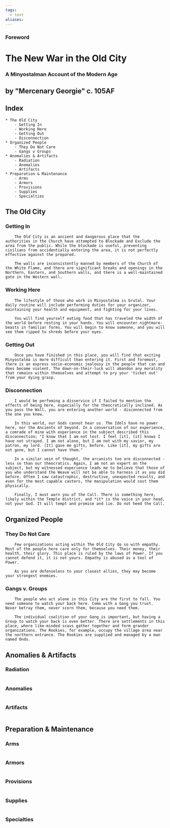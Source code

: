 ```yaml
---
tags:
  - text
aliases:
---
```


### Foreword
# The New War in the Old City
### A Minyostalman Account of the Modern Age
## by "Mercenary Georgie" c. 105AF

## Index
	* The Old City
		- Getting In
		- Working Here
		- Getting Out
		- Disconnection
	* Organized People
		- They Do Not Care
		- Gangs v Groups
	* Anomalies & Artifacts
		- Radiation
		- Anomalies
		- Artifacts
	* Preparation & Maintenance
		- Arms
		- Armors
		- Provisions
		- Supplies
		- Specialties

## The Old City
### Getting In
```
	The Old City is an ancient and dangerous place that the authorities in the Church have attempted to Blockade and Exclude the area from the public. While the blockade is useful, preventing civilians from accidentially entering the area, it is not perfectly effective against the prepared. 

	The walls are inconsistently manned by members of the Church of the White Flame, and there are significant breaks and openings in the Northern, Eastern, and Southern walls, and there is a well-maintained gate in the Western wall.
```
### Working Here
```
	The lifestyle of those who work in Minyostalma is brutal. Your daily routine will include performing duties for your organizer, maintaining your health and equipment, and fighting for your lives.

	You will find yourself eating food that has traveled the width of the world before resting in your hands. You will encounter nightmare-beasts in familiar forms. You will begin to know someone, and you will see them ripped to shreds before your eyes.
```
### Getting Out
```
	Once you have finished in this place, you will find that exiting Minyostalma is more difficult than entering it. First and foremost, there is an express socio-economic jealousy in the people that can and does become violent. The down-on-their-luck will abandon any morality that remains within themselves and attempt to pry your 'ticket out' from your dying grasp.
```
### Disconnection
```
	I would be perfoming a disservice if I failed to mention the effects of being here, especially for the theocratically inclined. As you pass the Wall, you are entering another world - disconnected from the one you knew.

	In this world, our Gods cannot hear us. The Idols have no power here, nor the Ancients of beyond. In a conversation of our experience, a comrade of mine with experience in the subject described this disconnection; "I know that I am not lost. I feel [it], [it] knows I have not strayed. I am not alone, but I am not with my savior, my patron, my lord. [It] gave me gifts, before. Like [it], my gifts are not gone, but I cannot have them."

	In a similar vein of thought, the arcanists too are disconnected - less so than our theocratics. Again, I am not an expert on the subject, but my witnessed experience leads me to believe that those of you who understand the Weave will not be able to harness it as you did before. Often I saw catastrophic, destructive, unexpected results, and even for the most capable casters, the manipulation would cost them physically.

	Finally, I must warn you of the Call. There is something here, likely within the Temple district, and *it* is the voice in your head, not your God. It will tempt and promise and lie. Do not heed the Call.
```
## Organized People
### They Do Not Care
```
	Few organizations acting within The Old City do so with empathy. Most of the people here care only for themselves. Their money, their health, their glory. This place is ruled by the laws of Power. If you cannot defend it, it is not yours. Empathy is abused as a tool of Power. 

	As you are defenseless to your closest allies, they may become your strongest enemies.
```
### Gangs v. Groups
```
	The people who act alone in this City are the first to fall. You need someone to watch your back here. Come with a Gang you trust. Never betray them, never scorn them, because you need them.

	The individual coalition of your Gang is important, but having a Group to watch your back is even better. There are settlements in this place, where like-minded scavs gather together and form grander organizations. The Rookies, for example, occupy the village area near the northern entrance. The Rookies are supplied and managed by a man named Ondo. 
```
## Anomalies & Artifacts
### Radiation
```

```
### Anomalies
```

```
### Artifacts
```

```
## Preparation & Maintenance
### Arms
```

```
### Armors
```

```
### Provisions
```

```
### Supplies
```

```
### Specialties
```

```

